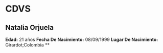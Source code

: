 # CDVS
## Natalia Orjuela <br>
**Edad:** 21 años
**Fecha De Nacimiento:** 08/09/1999
**Lugar De Nacimiento:** Girardot;Colombia
**
